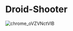 # Droid-Shooter
 
![chrome_oVZVNctVlB](https://user-images.githubusercontent.com/39256422/167738336-14e07232-7f2e-4d3a-8e28-fdb12a5bcdd9.jpg)


